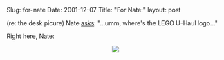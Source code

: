 Slug: for-nate
Date: 2001-12-07
Title: "For Nate:"
layout: post

(re: the desk picure) Nate <a href="http://www.redmonk.net/771">asks</a>: &quot;...umm, where&#39;s the LEGO U-Haul logo...&quot;<p>

Right here, Nate:<br />

<div align="center"><img border="0" src="http://media.redmonk.net/images/legoUhaul.jpg" /></div></p>
